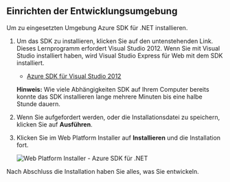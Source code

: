 <h2><a name="setupdevenv"></a>Einrichten der Entwicklungsumgebung</h2>

Um zu eingesetzten Umgebung Azure SDK für .NET installieren.

1. Um das SDK zu installieren, klicken Sie auf den untenstehenden Link. Dieses Lernprogramm erfordert Visual Studio 2012. Wenn Sie mit Visual Studio installiert haben, wird Visual Studio Express für Web mit dem SDK installiert.

    - [Azure SDK für Visual Studio 2012][]

    **Hinweis:** Wie viele Abhängigkeiten SDK auf Ihrem Computer bereits konnte das SDK installieren lange mehrere Minuten bis eine halbe Stunde dauern.

2. Wenn Sie aufgefordert werden, oder die Installationsdatei zu speichern, klicken Sie auf **Ausführen**.

3. Klicken Sie im Web Platform Installer auf **Installieren** und die Installation fort.

    ![Web Platform Installer - Azure SDK für .NET][WebPIAzureSdk]

Nach Abschluss die Installation haben Sie alles, was Sie entwickeln.

[Azure SDK für Visual Studio 2012]: http://go.microsoft.com/fwlink/?LinkID=324323
[WebPIAzureSdk]: ./media/install-sdk-2012-only/WebPI46-2012.png

